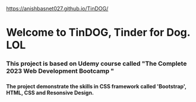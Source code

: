 https://anishbasnet027.github.io/TinDOG/


<h1>Welcome to TinDOG, Tinder for Dog. LOL</h1>
<h3>This project is based on Udemy course called "The Complete 2023 Web Development Bootcamp "<h3/>
  <h4> The project demonstrate the skills in CSS framework called 'Bootstrap', HTML, CSS and Resonsive Design.</h4>

